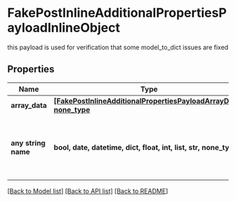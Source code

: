 # FakePostInlineAdditionalPropertiesPayloadInlineObject

this payload is used for verification that some model_to_dict issues are fixed

## Properties
Name | Type | Description | Notes
------------ | ------------- | ------------- | -------------
**array_data** | [**[FakePostInlineAdditionalPropertiesPayloadArrayData], none_type**](FakePostInlineAdditionalPropertiesPayloadArrayData.md) |  | [optional] 
**any string name** | **bool, date, datetime, dict, float, int, list, str, none_type** | any string name can be used but the value must be the correct type | [optional]

[[Back to Model list]](../README.md#documentation-for-models) [[Back to API list]](../README.md#documentation-for-api-endpoints) [[Back to README]](../README.md)


